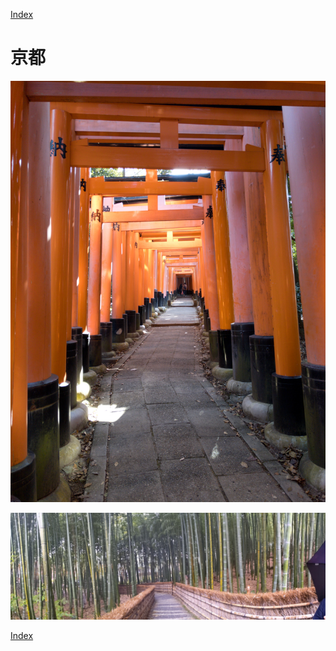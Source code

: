 [Index](index)

# 京都

![代替テキスト](./2021-11-19/PXL_20211120_023000104.jpg)

![代替テキスト](./2021-11-19/PXL_20211122_023938112.PANO.jpg)

[Index](index)
